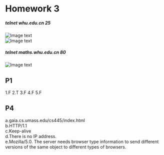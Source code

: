 # Homework 3
##### telnet whu.edu.cn 25
![Image text](https://github.com/Liquidibiza/hello-world/blob/master/YF%5D8KWACU04W%5BKK_%60MPA%7B5B.png)<br>
![Image text](https://github.com/Liquidibiza/hello-world/blob/master/7GHMN8T%7BHJYBU9F%7BKW%602P6K.png)
##### telnet maths.whu.edu.cn 80
![Image text](https://github.com/Liquidibiza/hello-world/blob/master/get.png)

## P1
1.F 2.T 3.F 4.F 5.F<br>

## P4
a.gaia.cs.umass.edu/cs445/index.html<br>
b.HTTP/1.1<br>
c.Keep-alive<br>
d.There is no IP address.<br>
e.Mozilla/5.0.  The server needs browser type information to send different versions of the same object to different types of browsers.